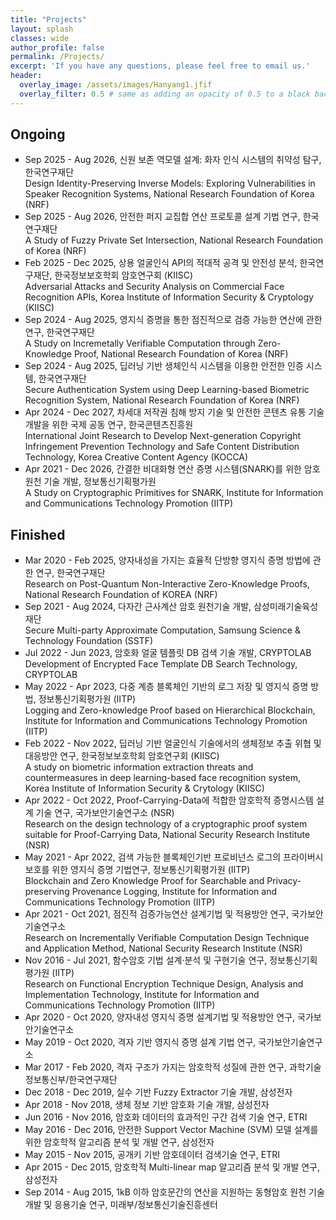```yaml
---
title: "Projects"
layout: splash
classes: wide
author_profile: false
permalink: /Projects/
excerpt: 'If you have any questions, please feel free to email us.'
header:
  overlay_image: /assets/images/Hanyang1.jfif
  overlay_filter: 0.5 # same as adding an opacity of 0.5 to a black background
---
```


## Ongoing

<ul type="square">
    <li>
        Sep 2025 - Aug 2026, 신원 보존 역모델 설계: 화자 인식 시스템의 취약성 탐구, 한국연구재단
        <br>
        Design Identity-Preserving Inverse Models: Exploring Vulnerabilities in Speaker Recognition Systems, National Research Foundation of Korea (NRF)
    </li> 
    <li>
        Sep 2025 - Aug 2026, 안전한 퍼지 교집합 연산 프로토콜 설계 기법 연구, 한국연구재단
        <br>
        A Study of Fuzzy Private Set Intersection, National Research Foundation of Korea (NRF)
    </li> 
    <li>
        Feb 2025 - Dec 2025, 상용 얼굴인식 API의 적대적 공격 및 안전성 분석, 한국연구재단, 한국정보보호학회 암호연구회 (KIISC)
        <br>
        Adversarial Attacks and Security Analysis on Commercial Face Recognition APIs, Korea Institute of Information Security & Cryptology (KIISC)
    </li> 
    <li>
        Sep 2024 - Aug 2025, 영지식 증명을 통한 점진적으로 검증 가능한 연산에 관한 연구, 한국연구재단
        <br>
        A Study on Incremetally Verifiable Computation through Zero-Knowledge Proof, National Research Foundation of Korea (NRF)
    </li> 
    <li>
        Sep 2024 - Aug 2025, 딥러닝 기반 생체인식 시스템을 이용한 안전한 인증 시스템, 한국연구재단
        <br>
        Secure Authentication System using Deep Learning-based Biometric Recognition System, National Research Foundation of Korea (NRF)
    </li> 
    <li>
        Apr 2024 - Dec 2027, 차세대 저작권 침해 방지 기술 및 안전한 콘텐츠 유통 기술 개발을 위한 국제 공동 연구, 한국콘텐츠진흥원
        <br>
        International Joint Research to Develop Next-generation Copyright Infringement Prevention Technology and Safe Content Distribution Technology, Korea Creative Content Agency (KOCCA)
    </li>   
    <li>
        Apr 2021 - Dec 2026, 간결한 비대화형 연산 증명 시스템(SNARK)를 위한 암호 원천 기술 개발, 정보통신기획평가원
        <br>
        A Study on Cryptographic Primitives for SNARK, Institute for Information and Communications Technology Promotion (IITP)
    </li>
</ul>    
        

## Finished
<ul type="square">
    <li>
        Mar 2020 - Feb 2025, 양자내성을 가지는 효율적 단방향 영지식 증명 방법에 관한 연구, 한국연구재단
        <br>
        Research on Post-Quantum Non-Interactive Zero-Knowledge Proofs, National Research Foundation of KOREA (NRF)
    </li>
    <li>
        Sep 2021 - Aug 2024, 다자간 근사계산 암호 원천기술 개발, 삼성미래기술육성재단
        <br>
        Secure Multi-party Approximate Computation, Samsung Science & Technology Foundation (SSTF)
    </li>  
    <li>
        Jul 2022 - Jun 2023, 암호화 얼굴 템플릿 DB 검색 기술 개발, CRYPTOLAB
        <br>
        Development of Encrypted Face Template DB Search Technology, CRYPTOLAB
    </li> 
    <li>
        May 2022 - Apr 2023, 다중 계층 블록체인 기반의 로그 저장 및 영지식 증명 방법, 정보통신기획평가원 (IITP)
        <br>
        Logging and Zero-knowledge Proof based on Hierarchical Blockchain, Institute for Information and Communications Technology Promotion (IITP)
    </li>  
    <li>
        Feb 2022 - Nov 2022, 딥러닝 기반 얼굴인식 기술에서의 생체정보 추출 위협 및 대응방안 연구, 한국정보보호학회 암호연구회 (KIISC)
        <br>
        A study on biometric information extraction threats and countermeasures in deep learning-based face recognition system, Korea Institute of Information Security & Crytology (KIISC)
    </li>  
    <li>
        Apr 2022 - Oct 2022, Proof-Carrying-Data에 적합한 암호학적 증명시스템 설계 기술 연구, 국가보안기술연구소 (NSR)
        <br>
        Research on the design technology of a cryptographic proof system suitable for Proof-Carrying Data, National Security Research Institute (NSR)
    </li>  
    <li>
        May 2021 - Apr 2022, 검색 가능한 블록체인기반 프로비넌스 로그의 프라이버시 보호를 위한 영지식 증명 기법연구, 정보통신기획평가원 (IITP)
        <br>
        Blockchain and Zero Knowledge Proof for Searchable and Privacy-preserving Provenance Logging, Institute for Information and Communications Technology Promotion (IITP)
    </li>
    <li>
        Apr 2021 - Oct 2021, 점진적 검증가능연산 설계기법 및 적용방안 연구, 국가보안기술연구소
        <br>
        Research on Incrementally Verifiable Computation Design Technique and Application Method, National Security Research Institute (NSR)
    </li>
    <li>
        Nov 2016 - Jul 2021, 함수암호 기법 설계·분석 및 구현기술 연구, 정보통신기획평가원 (IITP)
        <br>
        Research on Functional Encryption Technique Design, Analysis and Implementation Technology, Institute for Information and Communications Technology Promotion (IITP)
    </li>
    <li>
        Apr 2020 - Oct 2020, 양자내성 영지식 증명 설계기법 및 적용방안 연구, 국가보안기술연구소
    </li>
    <li>
        May 2019 - Oct 2020, 격자 기반 영지식 증명 설계 기법 연구, 국가보안기술연구소
    </li>
    <li>
        Mar 2017 - Feb 2020, 격자 구조가 가지는 암호학적 성질에 관한 연구, 과학기술정보통신부/한국연구재단
    </li>
    <li>
        Dec 2018 - Dec 2019, 실수 기반 Fuzzy Extractor 기술 개발, 삼성전자
    </li>
    <li>
        Apr 2018 - Nov 2018, 생체 정보 기반 암호화 기술 개발, 삼성전자
    </li>
    <li>
        Jun 2016 - Nov 2016, 암호화 데이터의 효과적인 구간 검색 기술 연구, ETRI
    </li>
    <li>
        May 2016 - Dec 2016, 안전한 Support Vector Machine (SVM) 모델 설계를 위한 암호학적 알고리즘 분석 및 개발 연구, 삼성전자
    </li>
    <li>
        May 2015 - Nov 2015, 공개키 기반 암호데이터 검색기술 연구, ETRI
    </li>
    <li>
        Apr 2015 - Dec 2015, 암호학적 Multi-linear map 알고리즘 분석 및 개발 연구, 삼성전자
    </li>
    <li>
        Sep 2014 - Aug 2015, 1kB 이하 암호문간의 연산을 지원하는 동형암호 원천 기술 개발 및 응용기술 연구, 미래부/정보통신기술진흥센터
    </li>
</ul>
